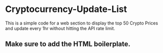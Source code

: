# Cryptocurrency-Update-List
This is a simple code for a web section to display the top 50 Crypto Prices and update every 1hr without hitting the API rate limit.

## Make sure to add the HTML boilerplate.
